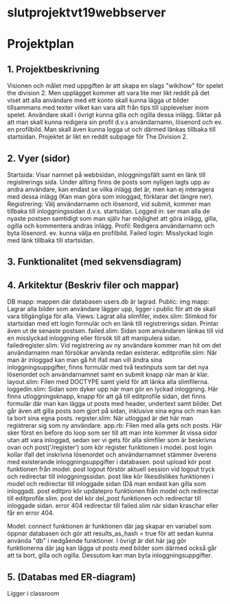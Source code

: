 # slutprojektvt19webbserver

# Projektplan
## 1. Projektbeskrivning
Visionen och målet med uppgiften är att skapa en slags "wikihow" för spelet the division 2. Men upplägget kommer att vara lite mer likt reddit på det viset att alla användare med ett konto skall kunna lägga ut bilder tillsammans med texter vilket kan vara allt från tips till upplevelser inom spelet. Användare skall i övrigt kunna gilla och ogilla dessa inlägg. Siktar på att man skall kunna redigera sin profil d.v.s användarnamn, lösenord och ev. en profilbild. Man skall även kunna logga ut och därmed länkas tillbaka till startsidan. Projektet är likt en reddit subpage för The Division 2. 
## 2. Vyer (sidor)
Startsida: Visar namnet på webbsidan, inloggningsfält samt en länk till registrerings sida. Under allting finns de posts som nyligen lagts upp av andra användare, kan endast se vilka inlägg det är, men kan ej interagera med dessa inlägg (Kan man göra som inloggad, förklarar det längre ner). Registrering: Välj användarnamn och lösenord, vid submit, kommer man tillbaka till inloggningssidan d.v.s. startsidan. 
Logged in: ser man alla de nyaste postsen samtidigt som man själv har möjlighet att göra inlägg, gilla, ogilla och kommentera andras inlägg. Profil: Redigera användarnamn och byta lösenord. ev. kunna välja en profilbild. Failed login: Misslyckad login med länk tillbaka till startsidan. 
## 3. Funktionalitet (med sekvensdiagram)
## 4. Arkitektur (Beskriv filer och mappar)
DB mapp: mappen där databasen users.db är lagrad.
Public: img mapp: Lagrar alla bilder som användare lägger upp, ligger i public för att de skall vara tillgängliga för alla. 
Views: Lagrat alla slimfiler, index.slim: Slimkod för startsidan med ett login formulär och en länk till registrerings sidan. Printar även ut de senaste postsen. failed.slim: Sidan som användaren länkas till vid en misslyckad inloggning eller försök till att manipulera sidan. failedregister.slim: Vid registrering av ny användare kommer man hit om det användarnamn man försökar använda redan existerar. 
editprofile.slim: När man är inloggad kan man gå hit ifall man vill ändra sina inloggningsuppgifter, finns formulär med två textinputs som tar det nya lösenordet och användarnamnet samt en submit knapp när man är klar. layout.slim: Filen med DOCTYPE samt yield för att länka alla slimfilerna. 
loggedin.slim: Sidan som dyker upp när man gör en lyckad inloggning. Här finns utloggningsknapp, knapp för att gå till editprofile sidan, det finns formulär där man kan lägga ut posts med header, undertext samt bilder. Det går även att gilla posts som gjort på sidan, inklusive sina egna och man kan ta bort sina egna posts. register.slim: När utloggad är det här man registrerar sig som ny användare. 
app.rb: Filen med alla gets och posts. Här sker först en before do loop som ser till att man inte kommer åt vissa sidor utan att vara inloggad, sedan ser vi gets för alla slimfiler som är beskrivna ovan och post('/register') som kör register funktionen i model. post login kollar ifall det inskrivna lösenordet och användarnamnet stämmer överens med existerande inloggningsuppgifter i databasen.
post upload kör post funktionen från model. post logout förstör aktuell session vid logout tryck och redirectar till inloggningssidan. post like kör likesdislikes funktionen i model och redirectar till inloggade sidan (Då man endast kan gilla som inloggad). post editpro kör updatepro funktionen från model och redirectar till editprofile.slim. post del kör del_post funktionen och redirectar till inloggade sidan. error 404 redirectar till failed.slim när sidan kraschar eller får en error 404.

Model: connect funktionen är funktionen där jag skapar en variabel som öppnar databasen och gör att results_as_hash = true för att sedan kunna använda "db" i nedgående funktioner. 
I övrigt är det här jag gör funktionerna där jag kan lägga ut posts med bilder som därmed också går att ta bort, gilla och ogilla. Dessutom kan man byta inloggningsuppgifter.

## 5. (Databas med ER-diagram)
Ligger i classroom
